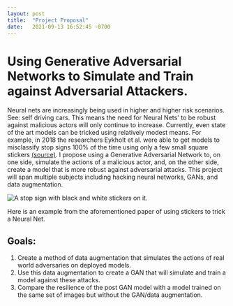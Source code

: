 ```yaml
---
layout: post
title:  "Project Proposal"
date:   2021-09-13 16:52:45 -0700
---
```

# Using Generative Adversarial Networks to Simulate and Train against Adversarial Attackers.

Neural nets are increasingly being used in higher and higher risk scenarios. See: self driving cars. This means the need for Neural Nets' to be robust against malicious actors will only continue to increase. Currently, even state of the art models can be tricked using relatively modest means. For example, in 2018 the researchers Eykholt et al. were able to get models to misclassify stop signs 100% of the time using only a few small square stickers [(source)](https://arxiv.org/pdf/1707.08945.pdf). I propose using a Generative Adversarial Network to, on one side, simulate the actions of a malicious actor, and, on the other side, create a model that is more robust against adversarial attacks. This project will span multiple subjects including hacking neural networks, GANs, and data augmentation.

![A stop sign with black and white stickers on it.](https://labs.sogeti.com/wp-content/uploads/2020/05/Stop.jpg)

Here is an example from the aforementioned paper of using stickers to trick a Neural Net.

## Goals:
1. Create a method of data augmentation that simulates the actions of real world adversaries on deployed models.
2. Use this data augmentation to create a GAN that will simulate and train a model against these attacks.
3. Compare the resilience of the post GAN model with a model trained on the same set of images but without the GAN/data augmentation.
